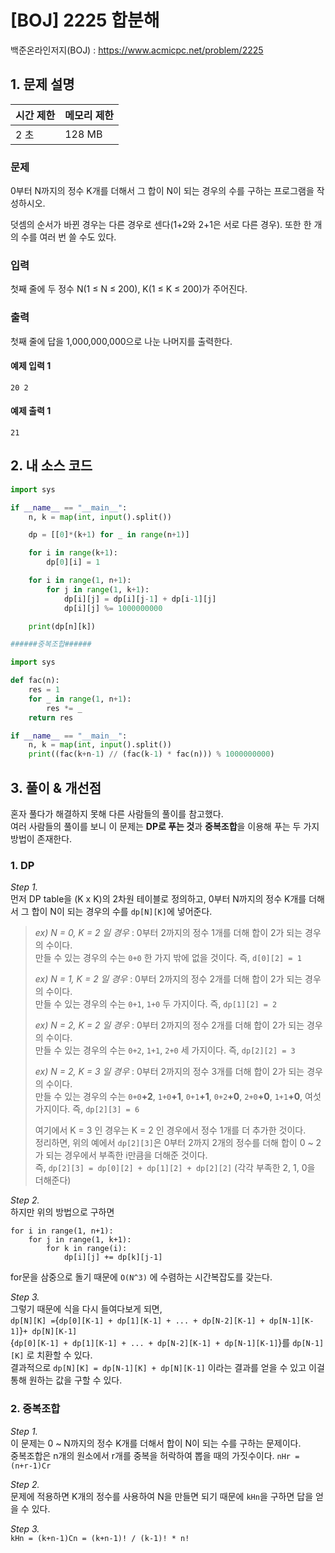 # [BOJ] 2225 합분해

백준온라인저지(BOJ) :  https://www.acmicpc.net/problem/2225



## 1. 문제 설명

| 시간 제한 | 메모리 제한 | 
| :-------- | :---------- |
| 2 초      | 128 MB      | 

### 문제

0부터 N까지의 정수 K개를 더해서 그 합이 N이 되는 경우의 수를 구하는 프로그램을 작성하시오.

덧셈의 순서가 바뀐 경우는 다른 경우로 센다(1+2와 2+1은 서로 다른 경우). 또한 한 개의 수를 여러 번 쓸 수도 있다.

### 입력

첫째 줄에 두 정수 N(1 ≤ N ≤ 200), K(1 ≤ K ≤ 200)가 주어진다.

### 출력

첫째 줄에 답을 1,000,000,000으로 나눈 나머지를 출력한다.

#### 예제 입력 1

```
20 2
```

#### 예제 출력 1

```
21
```


## 2. 내 소스 코드

```python
import sys

if __name__ == "__main__":
    n, k = map(int, input().split())

    dp = [[0]*(k+1) for _ in range(n+1)]

    for i in range(k+1):
        dp[0][i] = 1

    for i in range(1, n+1):
        for j in range(1, k+1):
            dp[i][j] = dp[i][j-1] + dp[i-1][j]
            dp[i][j] %= 1000000000

    print(dp[n][k])

######중복조합######

import sys

def fac(n):
    res = 1
    for _ in range(1, n+1):
        res *= _
    return res

if __name__ == "__main__":
    n, k = map(int, input().split())
    print((fac(k+n-1) // (fac(k-1) * fac(n))) % 1000000000)
```



## 3. 풀이 & 개선점

혼자 풀다가 해결하지 못해 다른 사람들의 풀이를 참고했다.  
여러 사람들의 풀이를 보니 이 문제는 **DP로 푸는 것**과 **중복조합**을 이용해 푸는 두 가지 방법이 존재한다.

### 1\. DP

_Step 1._  
먼저 DP table을 (K x K)의 2차원 테이블로 정의하고, 0부터 N까지의 정수 K개를 더해서 그 합이 N이 되는 경우의 수를 `dp[N][K]`에 넣어준다.

> _ex) N = 0, K = 2 일 경우_ : 0부터 2까지의 정수 1개를 더해 합이 2가 되는 경우의 수이다.  
> 만들 수 있는 경우의 수는 `0+0` 한 가지 밖에 없을 것이다. 즉, `d[0][2] = 1`
>
> _ex) N = 1, K = 2 일 경우_ : 0부터 2까지의 정수 2개를 더해 합이 2가 되는 경우의 수이다.  
> 만들 수 있는 경우의 수는 `0+1`, `1+0` 두 가지이다. 즉, `dp[1][2] = 2`
>
> _ex) N = 2, K = 2 일 경우_ : 0부터 2까지의 정수 2개를 더해 합이 2가 되는 경우의 수이다.  
> 만들 수 있는 경우의 수는 `0+2`, `1+1`, `2+0` 세 가지이다. 즉, `dp[2][2] = 3`
>
> _ex) N = 2, K = 3 일 경우_ : 0부터 2까지의 정수 3개를 더해 합이 2가 되는 경우의 수이다.  
> 만들 수 있는 경우의 수는 `0+0`**+2**, `1+0`**+1**, `0+1`**+1**, `0+2`**+0**, `2+0`**+0**, `1+1`**+0**, 여섯 가지이다. 즉, `dp[2][3] = 6`
>
> 여기에서 K = 3 인 경우는 K = 2 인 경우에서 정수 1개를 더 추가한 것이다.  
> 정리하면, 위의 예에서 `dp[2][3]`은 0부터 2까지 2개의 정수를 더해 합이 0 ~ 2가 되는 경우에서 부족한 i만큼을 더해준 것이다.  
> 즉, `dp[2][3] = dp[0][2] + dp[1][2] + dp[2][2]` (각각 부족한 2, 1, 0을 더해준다)

_Step 2._  
하지만 위의 방법으로 구하면

```
for i in range(1, n+1):
    for j in range(1, k+1):
        for k in range(i):
            dp[i][j] += dp[k][j-1]
```

for문을 삼중으로 돌기 때문에 `O(N^3)` 에 수렴하는 시간복잡도를 갖는다.

_Step 3._  
그렇기 때문에 식을 다시 들여다보게 되면,  
`dp[N][K] =`{`dp[0][K-1] + dp[1][K-1] + ... + dp[N-2][K-1] + dp[N-1][K-1]`}`+ dp[N][K-1]`  
{`dp[0][K-1] + dp[1][K-1] + ... + dp[N-2][K-1] + dp[N-1][K-1]`}를 `dp[N-1][K]` 로 치환할 수 있다.  
결과적으로 `dp[N][K] = dp[N-1][K] + dp[N][K-1]` 이라는 결과를 얻을 수 있고 이걸 통해 원하는 값을 구할 수 있다.

### 2\. 중복조합

_Step 1._  
이 문제는 0 ~ N까지의 정수 K개를 더해서 합이 N이 되는 수를 구하는 문제이다.  
중복조합은 n개의 원소에서 r개를 중복을 허락하여 뽑을 때의 가짓수이다. `nHr = (n+r-1)Cr`

_Step 2._  
문제에 적용하면 K개의 정수를 사용하여 N을 만들면 되기 때문에 `kHn`을 구하면 답을 얻을 수 있다.

_Step 3._  
`kHn = (k+n-1)Cn = (k+n-1)! / (k-1)! * n!`